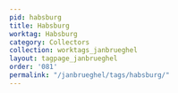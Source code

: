 ```yaml
---
pid: habsburg
title: Habsburg
worktag: Habsburg
category: Collectors
collection: worktags_janbrueghel
layout: tagpage_janbrueghel
order: '081'
permalink: "/janbrueghel/tags/habsburg/"
---
```

